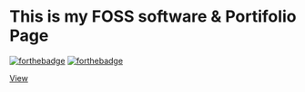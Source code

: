 # This is my FOSS software & Portifolio Page
[![forthebadge](https://forthebadge.com/images/badges/powered-by-electricity.svg)](https://forthebadge.com)
[![forthebadge](https://forthebadge.com/images/badges/uses-html.svg)](https://forthebadge.com)

[View](https://www.khushrajrathod.com/)
